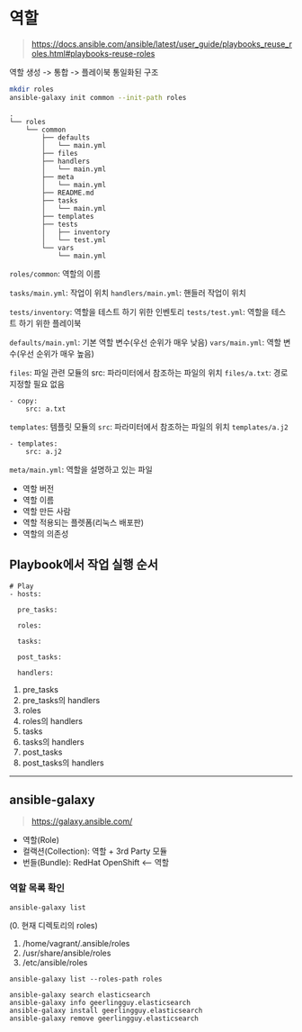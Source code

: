 # 역할

> https://docs.ansible.com/ansible/latest/user_guide/playbooks_reuse_roles.html#playbooks-reuse-roles

역할 생성 -> 통합 -> 플레이북 통일화된 구조

``` bash
mkdir roles
ansible-galaxy init common --init-path roles
```

```
.
└── roles
    └── common
        ├── defaults
        │   └── main.yml
        ├── files
        ├── handlers
        │   └── main.yml
        ├── meta
        │   └── main.yml
        ├── README.md
        ├── tasks
        │   └── main.yml
        ├── templates
        ├── tests
        │   ├── inventory
        │   └── test.yml
        └── vars
            └── main.yml
```

`roles/common`: 역할의 이름

`tasks/main.yml`: 작업이 위치 `handlers/main.yml`: 핸들러 작업이 위치

`tests/inventory`: 역할을 테스트 하기 위한 인벤토리 `tests/test.yml`: 역할을 테스트 하기 위한 플레이북

`defaults/main.yml`: 기본 역할 변수(우선 순위가 매우 낮음) `vars/main.yml`: 역할 변수(우선 순위가 매우 높음)

`files`: 파일 관련 모듈의 src: 파라미터에서 참조하는 파일의 위치 `files/a.txt`: 경로 지정할 필요 없음

```
- copy:
	src: a.txt
```

`templates`: 템플릿 모듈의 `src`: 파라미터에서 참조하는 파일의 위치 `templates/a.j2`

```
- templates:
    src: a.j2
```

`meta/main.yml`: 역할을 설명하고 있는 파일

- 역할 버전
- 역할 이름
- 역할 만든 사람
- 역할 적용되는 플렛폼(리눅스 배포판)
- 역할의 의존성

## Playbook에서 작업 실행 순서

```
# Play
- hosts:
  
  pre_tasks:
  
  roles:
  
  tasks:
  
  post_tasks:

  handlers:
```

1. pre_tasks
2. pre_tasks의 handlers
3. roles
4. roles의 handlers
5. tasks
6. tasks의 handlers
7. post_tasks
8. post_tasks의 handlers

---

## ansible-galaxy

> https://galaxy.ansible.com/

- 역할(Role)
- 컬랙션(Collection): 역할 + 3rd Party 모듈
- 번들(Bundle): RedHat OpenShift <-- 역할

### 역할 목록 확인

``` bash
ansible-galaxy list
```

(0. 현재 디렉토리의 roles)

1. /home/vagrant/.ansible/roles
2. /usr/share/ansible/roles
3. /etc/ansible/roles

```
ansible-galaxy list --roles-path roles
```

```
ansible-galaxy search elasticsearch
ansible-galaxy info geerlingguy.elasticsearch
ansible-galaxy install geerlingguy.elasticsearch
ansible-galaxy remove geerlingguy.elasticsearch
```